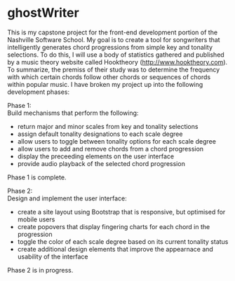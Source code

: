 ghostWriter
===========

This is my capstone project for the front-end development portion of the Nashville Software School. My goal is to create a tool for songwriters that intelligently generates chord progressions from simple key and tonality selections. To do this, I will use a body of statistics gathered and published by a music theory website called Hooktheory (http://www.hooktheory.com). To summarize, the premiss of their study was to determine the frequency with which certain chords follow other chords or sequences of chords within popular music.  I have broken my project up into the following development phases:

Phase 1:<br />
Build mechanisms that perform the following:
<ul>
  <li>return major and minor scales from key and tonality selections</li>
  <li>assign default tonality designations to each scale degree</li>
  <li>allow users to toggle between tonality options for each scale degree</li>
  <li>allow users to add and remove chords from a chord progression</li>
  <li>display the preceeding elements on the user interface</li>
  <li>provide audio playback of the selected chord progression</li>
</ul>
Phase 1 is complete.<br />

Phase 2:<br />
Design and implement the user interface:
<ul>
  <li>create a site layout using Bootstrap that is responsive, but optimised for mobile users</li>
  <li>create popovers that display fingering charts for each chord in the progression</li>
  <li>toggle the color of each scale degree based on its current tonality status</li>
  <li>create additional design elements that improve the appearnace and usability of the interface</li>
</ul>
Phase 2 is in progress.
